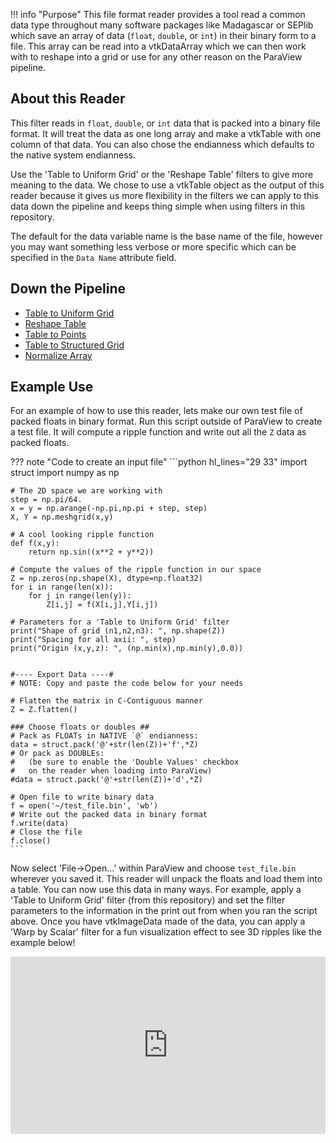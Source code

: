 !!! info "Purpose"
    This file format reader provides a tool read a common data type throughout many software packages like Madagascar or SEPlib which save an array of data (`float`, `double`, or `int`) in their binary form to a file. This array can be read into a vtkDataArray which we can then work with to reshape into a grid or use for any other reason on the ParaView pipeline.


## About this Reader
This filter reads in `float`, `double`, or `int` data that is packed into a binary file format. It will treat the data as one long array and make a vtkTable with one column of that data. You can also chose the endianness which defaults to the native system endianness.

Use the 'Table to Uniform Grid' or the 'Reshape Table' filters to give more meaning to the data. We chose to use a vtkTable object as the output of this reader because it gives us more flexibility in the filters we can apply to this data down the pipeline and keeps thing simple when using filters in this repository.

The default for the data variable name is the base name of the file, however you may want something less verbose or more specific which can be specified in the `Data Name` attribute field.

## Down the Pipeline
- [Table to Uniform Grid](../grids/table-to-uniform-grid.md)
- [Reshape Table](../filters-general/reshape-table.md)
- [Table to Points](https://www.paraview.org/Wiki/ParaView/Users_Guide/List_of_filters#Table_To_Points)
- [Table to Structured Grid](https://www.paraview.org/Wiki/ParaView/Users_Guide/List_of_filters#Table_To_Structured_Grid)
- [Normalize Array](../filters-general/normalize-array.md)


## Example Use
For an example of how to use this reader, lets make our own test file of packed floats in binary format. Run this script outside of ParaView to create a test file. It will compute a ripple function and write out all the `Z` data as packed floats.

??? note "Code to create an input file"
    ```python hl_lines="29 33"
    import struct
    import numpy as np

    # The 2D space we are working with
    step = np.pi/64.
    x = y = np.arange(-np.pi,np.pi + step, step)
    X, Y = np.meshgrid(x,y)

    # A cool looking ripple function
    def f(x,y):
        return np.sin((x**2 + y**2))

    # Compute the values of the ripple function in our space
    Z = np.zeros(np.shape(X), dtype=np.float32)
    for i in range(len(x)):
        for j in range(len(y)):
            Z[i,j] = f(X[i,j],Y[i,j])

    # Parameters for a 'Table to Uniform Grid' filter
    print("Shape of grid (n1,n2,n3): ", np.shape(Z))
    print("Spacing for all axii: ", step)
    print("Origin (x,y,z): ", (np.min(x),np.min(y),0.0))


    #---- Export Data ----#
    # NOTE: Copy and paste the code below for your needs

    # Flatten the matrix in C-Contiguous manner
    Z = Z.flatten()

    ### Choose floats or doubles ##
    # Pack as FLOATs in NATIVE `@` endianness:
    data = struct.pack('@'+str(len(Z))+'f',*Z)
    # Or pack as DOUBLEs:
    #   (be sure to enable the 'Double Values' checkbox
    #   on the reader when loading into ParaView)
    #data = struct.pack('@'+str(len(Z))+'d',*Z)

    # Open file to write binary data
    f = open('~/test_file.bin', 'wb')
    # Write out the packed data in binary format
    f.write(data)
    # Close the file
    f.close()
    ```
Now select 'File->Open...' within ParaView and choose `test_file.bin` wherever you saved it. This reader will unpack the floats and load them into a table. You can now use this data in many ways. For example, apply a 'Table to Uniform Grid' filter (from this repository) and set the filter parameters to the information in the print out from when you ran the script above. Once you have vtkImageData made of the data, you can apply a 'Warp by Scalar' filter for a fun visualization effect to see 3D ripples like the example below!

<div style="position: relative; padding-bottom: 56.25%; height: 0; overflow: hidden; max-width: 100%; height: auto;">
        <iframe src="http://viewer.vtki.org?fileURL=https://dl.dropbox.com/s/6m5ttdbv5bf4ngj/ripple.vtkjs?dl=0" frameborder="0" allowfullscreen style="position: absolute; top: 0; left: 0; width: 100%; height: 100%;"></iframe>
</div>
